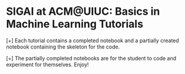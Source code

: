 # SIGAI at ACM@UIUC: Basics in Machine Learning Tutorials

[+] Each tutorial contains a completed notebook and a partially created notebook containing the skeleton for the code.

[+] The partially completed notebooks are for the student to code and experiment for themselves. Enjoy!  

